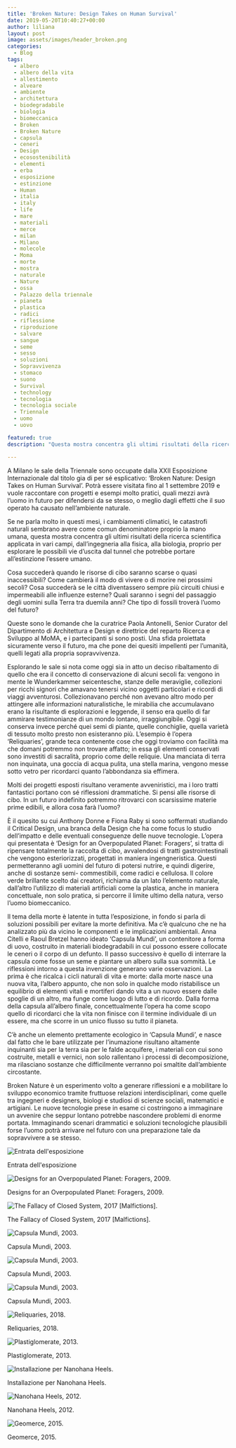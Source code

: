 ```yaml
---
title: 'Broken Nature: Design Takes on Human Survival'
date: 2019-05-20T10:40:27+00:00
author: liliana
layout: post
image: assets/images/header_broken.png
categories:
  - Blog
tags:
  - albero
  - albero della vita
  - allestimento
  - alveare
  - ambiente
  - architettura
  - biodegradabile
  - biologia
  - biomeccanica
  - Broken
  - Broken Nature
  - capsula
  - ceneri
  - Design
  - ecosostenibilità
  - elementi
  - erba
  - esposizione
  - estinzione
  - Human
  - italia
  - italy
  - life
  - mare
  - materiali
  - merce
  - milan
  - Milano
  - molecole
  - Moma
  - morte
  - mostra
  - naturale
  - Nature
  - ossa
  - Palazzo della triennale
  - pianeta
  - plastica
  - radici
  - riflessione
  - riproduzione
  - salvare
  - sangue
  - seme
  - sesso
  - soluzioni
  - Sopravvivenza
  - stomaco
  - suono
  - Survival
  - technology
  - tecnologia
  - tecnologia sociale
  - Triennale
  - uomo
  - uovo

featured: true
description: "Questa mostra concentra gli ultimi risultati della ricerca scientifica applicata in vari campi, dall’ingegneria alla fisica, alla biologia, proprio per esplorare le possibili vie d’uscita dal tunnel che potrebbe portare all’estinzione l’essere umano."

---
```


A Milano le sale della Triennale sono occupate dalla XXII Esposizione Internazionale dal titolo gia di per sé esplicativo: ‘Broken Nature: Design Takes on Human Survival’.
Potrà essere visitata fino al 1 settembre 2019 e vuole raccontare con progetti e esempi molto pratici, quali mezzi avrà l’uomo in futuro per difendersi da se stesso, o meglio dagli effetti che il suo operato ha causato nell’ambiente naturale.

Se ne parla molto in questi mesi, i cambiamenti climatici, le catastrofi naturali sembrano avere come comun denominatore proprio la mano umana, questa mostra concentra gli ultimi risultati della ricerca scientifica applicata in vari campi, dall’ingegneria alla fisica, alla biologia, proprio per esplorare le possibili vie d’uscita dal tunnel che potrebbe portare all’estinzione l’essere umano.

Cosa succederà quando le risorse di cibo saranno scarse o quasi inaccessibili? Come cambierà il modo di vivere o di morire nei prossimi secoli? Cosa succederà se le città diventassero sempre più circuiti chiusi e impermeabili alle influenze esterne? Quali saranno i segni del passaggio degli uomini sulla Terra tra duemila anni? Che tipo di fossili troverà l’uomo del futuro?

Queste sono le domande che la curatrice Paola Antonelli, Senior Curator del Dipartimento di Architettura e Design e direttrice del reparto Ricerca e Sviluppo al MoMA, e i partecipanti si sono posti.
Una sfida proiettata sicuramente verso il futuro, ma che pone dei quesiti impellenti per l’umanità, quelli legati alla propria sopravvivenza.

Esplorando le sale si nota come oggi sia in atto un deciso ribaltamento di quello che era il concetto di conservazione di alcuni secoli fa: vengono in mente le Wunderkammer seicentesche, stanze delle meraviglie, collezioni per ricchi signori che amavano tenersi vicino oggetti particolari e ricordi di viaggi avventurosi. Collezionavano perché non avevano altro modo per attingere alle informazioni naturalistiche, le mirabilia che accumulavano erano la risultante di esplorazioni e leggende, il senso era quello di far ammirare testimonianze di un mondo lontano, irraggiungibile. Oggi si conserva invece perché quei semi di piante, quelle conchiglie, quella varietà di tessuto molto presto non esisteranno più. L’esempio è l’opera ‘Reliquaries’, grande teca contenente cose che oggi troviamo con facilità ma che domani potremmo non trovare affatto; in essa gli elementi conservati sono investiti di sacralità, proprio come delle reliquie. Una manciata di terra non inquinata, una goccia di acqua pulita, una stella marina, vengono messe sotto vetro per ricordarci quanto l’abbondanza sia effimera.

Molti dei progetti esposti risultano veramente avveniristici, ma i loro tratti fantastici portano con sé riflessioni drammatiche. Si pensi alle risorse di cibo. In un futuro indefinito potremmo ritrovarci con scarsissime materie prime edibili, e allora cosa farà l’uomo?

È il quesito su cui Anthony Donne e Fiona Raby si sono soffermati studiando il Critical Design, una branca della Design che ha come focus lo studio dell’impatto e delle eventuali conseguenze delle nuove tecnologie. L’opera qui presentata è ‘Design for an Overpopulated Planet: Foragers’, si tratta di ripensare totalmente la raccolta di cibo, avvalendosi di tratti gastrointestinali che vengono esteriorizzati, progettati in maniera ingengneristica. Questi permetteranno agli uomini del futuro di potersi nutrire, e quindi digerire, anche di sostanze semi- commestibili, come radici e cellulosa. Il colore verde brillante scelto dai creatori, richiama da un lato l’elemento naturale, dall’altro l’utilizzo di materiali artificiali come la plastica, anche in maniera concettuale, non solo pratica, si percorre il limite ultimo della natura, verso l’uomo biomeccanico.

Il tema della morte è latente in tutta l’esposizione, in fondo si parla di soluzioni possibili per evitare la morte definitiva. Ma c’è qualcuno che ne ha analizzato più da vicino le componenti e le implicazioni ambientali. Anna Citelli e Raoul Bretzel hanno ideato ‘Capsula Mundi’, un contenitore a forma di uovo, costruito in materiali biodegradabili in cui possono essere collocate le ceneri o il corpo di un defunto. Il passo successivo è quello di interrare la capsula come fosse un seme e piantare un albero sulla sua sommità. Le riflessioni intorno a questa invenzione generano varie osservazioni. La prima è che ricalca i cicli naturali di vita e morte: dalla morte nasce una nuova vita, l’albero appunto, che non solo in qualche modo ristabilisce un equilibrio di elementi vitali e mortiferi dando vita a un nuovo essere dalle spoglie di un altro, ma funge come luogo di lutto e di ricordo. Dalla forma della capsula all’albero finale, concettualmente l’opera ha come scopo quello di ricordarci che la vita non finisce con il termine individuale di un essere, ma che scorre in un unico flusso su tutto il pianeta.

C’è anche un elemento prettamente ecologico in ‘Capsula Mundi’, e nasce dal fatto che le bare utilizzate per l’inumazione risultano altamente inquinanti sia per la terra sia per le falde acquifere, i materiali con cui sono costruite, metalli e vernici, non solo rallentano i processi di decomposizione, ma rilasciano sostanze che difficilmente verranno poi smaltite dall’ambiente circostante.

Broken Nature è un esperimento volto a generare riflessioni e a mobilitare lo sviluppo economico tramite fruttuose relazioni interdisciplinari, come quelle tra ingegneri e designers, biologi e studiosi di scienze sociali, matematici e artigiani. Le nuove tecnologie prese in esame ci costringono a immaginare un avvenire che seppur lontano potrebbe nascondere problemi di enorme portata. Immaginando scenari drammatici e soluzioni tecnologiche plausibili forse l’uomo potrà arrivare nel futuro con una preparazione tale da sopravvivere a se stesso.

![Entrata dell'esposizione](/assets/images/entrata_triennale.png)

Entrata dell'esposizione

![Designs for an Overpopulated Planet: Foragers, 2009.](/assets/images/IMG_2388.png)

Designs for an Overpopulated Planet: Foragers, 2009.

![The Fallacy of Closed System, 2017 [Malfictions].](/assets/images/IMG_2394.png)

The Fallacy of Closed System, 2017 [Malfictions].

![Capsula Mundi, 2003.](/assets/images/IMG_2400.png)

Capsula Mundi, 2003.

![Capsula Mundi, 2003.](/assets/images/IMG_2401.png)

Capsula Mundi, 2003.

![Capsula Mundi, 2003.](/assets/images/IMG_2405.png)

Capsula Mundi, 2003.

![Reliquaries, 2018.](/assets/images/IMG_2376.png)

Reliquaries, 2018.

![Plastiglomerate, 2013.](/assets/images/IMG_2372.png)

Plastiglomerate, 2013.

![Installazione per Nanohana Heels.](/assets/images/IMG_2377-1.png)

Installazione per Nanohana Heels.

![Nanohana Heels, 2012.](/assets/images/IMG_2378-1.png)

Nanohana Heels, 2012.

![Geomerce, 2015.](/assets/images/IMG_2386.png)

Geomerce, 2015.

